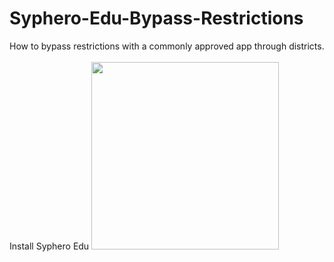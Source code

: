 # Syphero-Edu-Bypass-Restrictions
How to bypass restrictions with a commonly approved app through districts.
<br>
<br>
Install Syphero Edu <img src="https://cdn-icons-png.flaticon.com/512/0/532.png" width="300" height="300">
